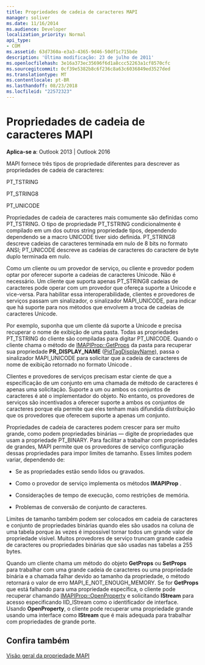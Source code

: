 ```yaml
---
title: Propriedades de cadeia de caracteres MAPI
manager: soliver
ms.date: 11/16/2014
ms.audience: Developer
localization_priority: Normal
api_type:
- COM
ms.assetid: 63d7360a-e3a3-4365-9d46-50df1c715bde
description: 'Última modificação: 23 de julho de 2011'
ms.openlocfilehash: 3e16a373ec35696f6d1a8ccc52263a1cf8570cfc
ms.sourcegitcommit: 0cf39e5382b8c6f236c8a63c6036849ed3527ded
ms.translationtype: MT
ms.contentlocale: pt-BR
ms.lasthandoff: 08/23/2018
ms.locfileid: "22572323"
---
```

# <a name="mapi-string-properties"></a>Propriedades de cadeia de caracteres MAPI

  
  
**Aplica-se a**: Outlook 2013 | Outlook 2016 
  
MAPI fornece três tipos de propriedade diferentes para descrever as propriedades de cadeia de caracteres:
  
PT_TSTRING
  
PT_STRING8
  
PT_UNICODE
  
Propriedades de cadeia de caracteres mais comumente são definidas como PT_TSTRING. O tipo de propriedade PT_TSTRING condicionalmente é compilado em um dos outros string propriedade tipos, dependendo dependendo se a macro UNICODE tiver sido definida. PT_STRING8 descreve cadeias de caracteres terminada em nulo de 8 bits no formato ANSI; PT_UNICODE descreve as cadeias de caracteres do caractere de byte duplo terminada em nulo. 
  
Como um cliente ou um provedor de serviço, ou cliente e provedor podem optar por oferecer suporte a cadeias de caracteres Unicode. Não é necessário. Um cliente que suporta apenas PT_STRING8 cadeias de caracteres pode operar com um provedor que ofereça suporte a Unicode e vice-versa. Para habilitar essa interoperabilidade, clientes e provedores de serviços passam um sinalizador, o sinalizador MAPI_UNICODE, para indicar que há suporte para nos métodos que envolvem a troca de cadeias de caracteres Unicode. 
  
Por exemplo, suponha que um cliente dá suporte a Unicode e precisa recuperar o nome de exibição de uma pasta. Todas as propriedades PT_TSTRING do cliente são compiladas para digitar PT_UNICODE. Quando o cliente chama o método de [IMAPIProp::GetProps](imapiprop-getprops.md) da pasta para recuperar sua propriedade **PR_DISPLAY_NAME** ([PidTagDisplayName](pidtagdisplayname-canonical-property.md)), passa o sinalizador MAPI_UNICODE para solicitar que a cadeia de caracteres de nome de exibição retornado no formato Unicode . 
  
Clientes e provedores de serviços precisam estar ciente de que a especificação de um conjunto em uma chamada de método de caracteres é apenas uma solicitação. Suporte a um ou ambos os conjuntos de caracteres é até o implementador do objeto. No entanto, os provedores de serviços são incentivados a oferecer suporte a ambos os conjuntos de caracteres porque ela permite que eles tenham mais difundida distribuição que os provedores que oferecem suporte a apenas um conjunto. 
  
Propriedades de cadeia de caracteres podem crescer para ser muito grande, como podem propriedades binárias — digite de propriedades que usam a propriedade PT_BINARY. Para facilitar a trabalhar com propriedades de grandes, MAPI permite que os provedores de serviço configuração dessas propriedades para impor limites de tamanho. Esses limites podem variar, dependendo de:
  
- Se as propriedades estão sendo lidos ou gravados.
    
- Como o provedor de serviço implementa os métodos **IMAPIProp** . 
    
- Considerações de tempo de execução, como restrições de memória.
    
- Problemas de conversão de conjunto de caracteres. 
    
Limites de tamanho também podem ser colocados em cadeia de caracteres e conjunto de propriedades binárias quando eles são usados na coluna de uma tabela porque às vezes é impossível tornar todos um grande valor de propriedade visível. Muitos provedores de serviço truncam grande cadeia de caracteres ou propriedades binárias que são usadas nas tabelas a 255 bytes. 
  
Quando um cliente chama um método do objeto **GetProps** ou **SetProps** para trabalhar com uma grande cadeia de caracteres ou uma propriedade binária e a chamada falhar devido ao tamanho da propriedade, o método retornará o valor de erro MAPI_E_NOT_ENOUGH_MEMORY. Se for **GetProps** que está falhando para uma propriedade específica, o cliente pode recuperar chamando [IMAPIProp::OpenProperty](imapiprop-openproperty.md) e solicitando **IStream** para acesso especificando IID_IStream como o identificador de interface. Usando **OpenProperty**, o cliente pode recuperar uma propriedade grande usando uma interface como **IStream** que é mais adequada para trabalhar com propriedades de grande porte. 
  
## <a name="see-also"></a>Confira também



[Visão geral da propriedade MAPI](mapi-property-overview.md)

